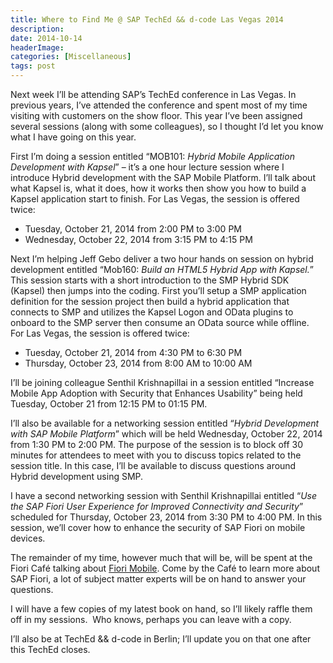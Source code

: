 ```yaml
---
title: Where to Find Me @ SAP TechEd && d-code Las Vegas 2014
description: 
date: 2014-10-14
headerImage: 
categories: [Miscellaneous]
tags: post
---
```


Next week I’ll be attending SAP’s TechEd conference in Las Vegas. In previous years, I’ve attended the conference and spent most of my time visiting with customers on the show floor. This year I’ve been assigned several sessions (along with some colleagues), so I thought I’d let you know what I have going on this year.

First I’m doing a session entitled “MOB101: _Hybrid Mobile Application Development with Kapsel_” – it’s a one hour lecture session where I introduce Hybrid development with the SAP Mobile Platform. I’ll talk about what Kapsel is, what it does, how it works then show you how to build a Kapsel application start to finish. For Las Vegas, the session is offered twice:

*   Tuesday, October 21, 2014 from 2:00 PM to 3:00 PM
*   Wednesday, October 22, 2014 from 3:15 PM to 4:15 PM

Next I’m helping Jeff Gebo deliver a two hour hands on session on hybrid development entitled “Mob160: _Build an HTML5 Hybrid App with Kapsel._” This session starts with a short introduction to the SMP Hybrid SDK (Kapsel) then jumps into the coding. First you’ll setup a SMP application definition for the session project then build a hybrid application that connects to SMP and utilizes the Kapsel Logon and OData plugins to onboard to the SMP server then consume an OData source while offline.  For Las Vegas, the session is offered twice:

*   Tuesday, October 21, 2014 from 4:30 PM to 6:30 PM
*   Thursday, October 23, 2014 from 8:00 AM to 10:00 AM

I’ll be joining colleague Senthil Krishnapillai in a session entitled “Increase Mobile App Adoption with Security that Enhances Usability” being held Tuesday, October 21 from 12:15 PM to 01:15 PM.

I’ll also be available for a networking session entitled “_Hybrid Development with SAP Mobile Platform_” which will be held Wednesday, October 22, 2014 from 1:30 PM to 2:00 PM. The purpose of the session is to block off 30 minutes for attendees to meet with you to discuss topics related to the session title. In this case, I’ll be available to discuss questions around Hybrid development using SMP.

I have a second networking session with Senthil Krishnapillai entitled “_Use the SAP Fiori User Experience for Improved Connectivity and Security_” scheduled for Thursday, October 23, 2014 from 3:30 PM to 4:00 PM. In this session, we’ll cover how to enhance the security of SAP Fiori on mobile devices.

The remainder of my time, however much that will be, will be spent at the Fiori Café talking about [Fiori Mobile](http://scn.sap.com/community/mobile/blog/2014/10/13/update-on-fiori-mobile). Come by the Café to learn more about SAP Fiori, a lot of subject matter experts will be on hand to answer your questions.

I will have a few copies of my latest book on hand, so I’ll likely raffle them off in my sessions.  Who knows, perhaps you can leave with a copy.

I’ll also be at TechEd && d-code in Berlin; I’ll update you on that one after this TechEd closes.